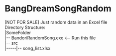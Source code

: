 # BangDreamSongRandom
[NOT FOR SALE] Just random data in an Excel file
<br>
Directory Structure:
<br>
|SomeFolder <br>
        |-- BandoriRandomSong.exe <-- Run this file<br>
        |-- src <br>
        |-----|-- song_list.xlsx
